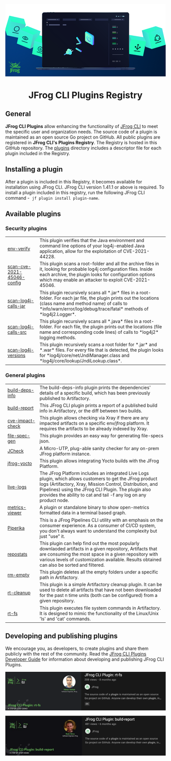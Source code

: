 [![](images/introduction.png)](#readme)

<div align="center">

# JFrog CLI Plugins Registry

</div>

## General
**JFrog CLI Plugins** allow enhancing the functionality of [JFrog CLI](https://www.jfrog.com/confluence/display/CLI/JFrog+CLI) to meet the specific user and organization needs. The source code of a plugin is maintained as an open source Go project on GitHub. All public plugins are registered in **JFrog CLI's Plugins Registry**. The Registry is hosted in this GitHub repository. The [plugins](plugins) directory includes a descriptor file for each plugin included in the Registry. 

## Installing a plugin 
After a plugin is included in this Registry, it becomes available for installation using JFrog CLI. JFrog CLI version 1.41.1 or above is required. To install a plugin included in this registry, run the following JFrog CLI command -  `jf plugin install plugin-name`. 

## Available plugins
### Security plugins
<table>
    <tr>
        <td width="20%">
            <a href="https://github.com/jfrog/log4j-tools/tree/main/env_verify/jfrog_cli_plugin">env-verify<a>
        </td>
        <td>
            This plugin verifies that the Java environment and command line options of your log4j-enabled Java application, allow for the exploitation of CVE-2021-44228.
        </td>
    </tr>
    <tr>
        <td width="20%">
            <a href="https://github.com/jfrog/log4j-tools/tree/main/scan_cve_2021_45046_config/jfrog_cli_plugin">scan-cve-2021-45046-config</a>
        </td>
        <td>
            This plugin scans a root-folder and all the archive files in it, looking for probable log4j configuration files. Inside each archive, the plugin looks for configuration options which may enable an attacker to exploit CVE-2021-45046.
        </td>
    </tr>
    <tr>
        <td width="20%">
            <a href="https://github.com/jfrog/log4j-tools/tree/main/scan_log4j_calls_jar/jfrog_cli_plugin">scan-log4j-calls-jar</a>
        </td>
        <td>
            This plugin recursively scans all *.jar* files in a root-folder. For each jar file, the plugin prints out the locations (class name and method name) of calls to *info/warn/error/log/debug/trace/fatal* methods of *log4j2.Logger*. 
        </td>
    </tr>
    <tr>
        <td width="20%">
            <a href="https://github.com/jfrog/log4j-tools/tree/main/scan_log4j_calls_src/jfrog_cli_plugin">scan-log4j-calls-src</a>
        </td>
        <td>
            This plugin recursively scans all *.java* files in a root-folder. For each file, the plugin prints out the locations (file name and corresponding code lines) of calls to *log4j2* logging methods. 
        </td>
    </tr>
     <tr>
        <td width="20%">
            <a href="https://github.com/jfrog/log4j-tools/tree/main/scan_log4j_versions/jfrog_cli_plugin">scan-log4j-versions</a>
        </td>
        <td>
            This plugin recursively scans a root folder for *.jar* and *.war* files. For every file that is detected, the plugin looks for *log4j/core/net/JndiManager.class and *log4j/core/lookup/JndiLookup.class*.
        </td>
    </tr>
</table>

### General plugins
<table>
    <tr>
        <td width="20%">
            <a href="https://github.com/jfrog/jfrog-cli-plugins/tree/main/build-deps-info">build-deps-info</a>
        </td>
        <td>
            The build-deps-info plugin prints the dependencies' details of a specific build, which has been previously published to Artifactory.
        </td>
    </tr>
    <tr>
        <td width="20%">
            <a href="https://github.com/jfrog/jfrog-cli-plugins/tree/main/build-report">build-report</a>
        </td>
        <td>
            This JFrog CLI plugin prints a report of a published build info in Artifactory, or the diff between two builds.
        </td>
    </tr>
    <tr>
        <td width="20%">
            <a href="https://github.com/rdar-lab/cve-impact-check">cve-impact-check</a>
        </td>
        <td>
            This plugin allows checking via Xray if there are any impacted artifacts on a specific env/jfrog platform. It requires the artifacts to be already indexed by Xray.
        </td>
    </tr>
    <tr>
        <td width="20%">
            <a href="https://github.com/jfrog/jfrog-cli-plugins/tree/main/file-spec-gen">file-spec-gen</a>
        </td>
        <td>
            This plugin provides an easy way for generating file-specs json.
        </td>
    </tr>
    <tr>
        <td width="20%">
            <a href="https://github.com/rdar-lab/JCheck">JCheck</a>
        </td>
        <td>
            A Micro-UTP, plug-able sanity checker for any on-prem JFrog platform instance.
        </td>
    </tr>
    <tr>
        <td width="20%">
            <a href="https://github.com/rdar-lab/jfrog-cli-yocto-plugin">jfrog-yocto</a>
        </td>
        <td>
            This plugin allows integrating Yocto builds with the JFrog Platform.
        </td>
    </tr>
    <tr>
        <td width="20%">
            <a href="https://github.com/jfrog/live-logs">live-logs</a>
        </td>
        <td>
            The JFrog Platform includes an integrated Live Logs plugin, which allows customers to get the JFrog product logs (Artifactory, Xray, Mission Control, Distribution, and Pipelines) using the JFrog CLI Plugin. The plugin also provides the ability to cat and tail -f any log on any product node.
        </td>
    </tr>
    <tr>
        <td width="20%">
            <a href="https://github.com/eldada/metrics-viewer">metrics-viewer</a>
        </td>
        <td>
            A plugin or standalone binary to show open-metrics formatted data in a terminal based graph.
        </td>
    </tr>
    <tr>
        <td width="20%">
            <a href="https://github.com/hanochg/piperika">Piperika</a>
        </td>
        <td>
            This is a JFrog Pipelines CLI utility with an emphasis on the consumer experience. As a consumer of CI/CD system, you don't always want to understand the complexity but just "use" it.
        </td>
    </tr>
    <tr>
        <td width="20%">
            <a href="https://github.com/chanti529/repostats">repostats</a>
        </td>
        <td>
            This plugin can help find out the most popularly downlaoded artifacts in a given repository, Artifacts that are consuming the most space in a given repository with various levels of customization available. Results obtained can also be sorted and filtered.
        </td>
    </tr>
    <tr>
        <td width="20%">
            <a href="https://github.com/jfrog/jfrog-cli-plugins/tree/main/rm-empty">rm-empty</a>
        </td>
        <td>
            This plugin deletes all the empty folders under a specific path in Artifactory.
        </td>
    </tr>
    <tr>
        <td width="20%">
            <a href="https://github.com/jfrog/jfrog-cli-plugins/tree/main/rt-cleanup">rt-cleanup</a>
        </td>
        <td>
            This plugin is a simple Artifactory cleanup plugin. It can be used to delete all artifacts that have not been downloaded for the past n time units (both can be configured) from a given repository.
        </td>
    </tr>
    <tr>
        <td width="20%">
            <a href="https://github.com/jfrog/jfrog-cli-plugins/tree/main/rt-fs">rt-fs</a>
        </td>
        <td>
            This plugin executes file system commands in Artifactory. It is designed to mimic the functionality of the Linux/Unix 'ls' and 'cat' commands.
        </td>
    </tr>
</table>

## Developing and publishing plugins
We encourage you, as developers, to create plugins and share them publicly with the rest of the community. Read the [JFrog CLI Plugins Developer Guide](https://github.com/jfrog/jfrog-cli/blob/master/guides/jfrog-cli-plugins-developer-guide.md) for information about developing and publishing JFrog CLI Plugins.

[![rt-fs-plugin](images/rt-fs-plugin.png)](https://youtu.be/zQ1JV83frFI)

[![build-report-plugin](images/build-report-plugin.png)](https://youtu.be/_oPNuiDm04g)